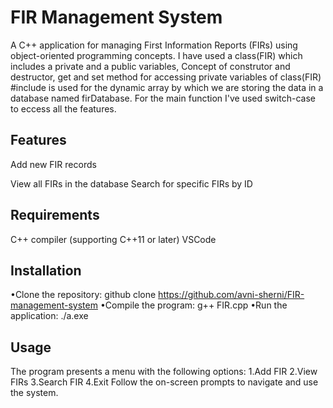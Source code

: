 # FIR Management System
A C++ application for managing First Information Reports (FIRs) using object-oriented programming concepts. I have used a class(FIR) which includes a private and a public variables, Concept of construtor and destructor, get and set method for accessing private variables of class(FIR) #include is used for the dynamic array by which we are storing the data in a database named firDatabase. For the main function I've used switch-case to eccess all the features.

## Features
Add new FIR records

View all FIRs in the database
Search for specific FIRs by ID

## Requirements
C++ compiler (supporting C++11 or later)
VSCode

## Installation
•Clone the repository: github clone https://github.com/avni-sherni/FIR-management-system
•Compile the program: g++ FIR.cpp
•Run the application: ./a.exe

## Usage
The program presents a menu with the following options:
1.Add FIR
2.View FIRs
3.Search FIR
4.Exit
Follow the on-screen prompts to navigate and use the system.
